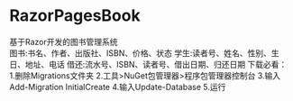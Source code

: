 # RazorPagesBook
基于Razor开发的图书管理系统<br>
图书:书名、作者、出版社、ISBN、价格、状态
学生:读者号、姓名、性别、生日、地址、电话
借还:流水号、ISBN、读者号、借出日期、归还日期
下载必看：
1.删除Migrations文件夹
2.工具>NuGet包管理器>程序包管理器控制台
3.输入Add-Migration InitialCreate
4.输入Update-Database
5.运行
